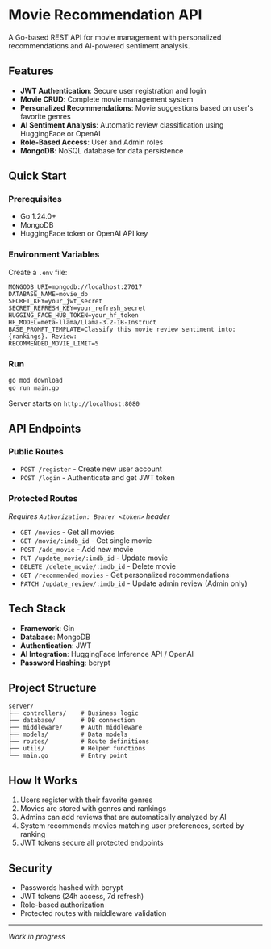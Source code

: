 # Movie Recommendation API

A Go-based REST API for movie management with personalized recommendations and AI-powered sentiment analysis.

## Features

- **JWT Authentication**: Secure user registration and login
- **Movie CRUD**: Complete movie management system
- **Personalized Recommendations**: Movie suggestions based on user's favorite genres
- **AI Sentiment Analysis**: Automatic review classification using HuggingFace or OpenAI
- **Role-Based Access**: User and Admin roles
- **MongoDB**: NoSQL database for data persistence

## Quick Start

### Prerequisites

- Go 1.24.0+
- MongoDB
- HuggingFace token or OpenAI API key

### Environment Variables

Create a `.env` file:

```env
MONGODB_URI=mongodb://localhost:27017
DATABASE_NAME=movie_db
SECRET_KEY=your_jwt_secret
SECRET_REFRESH_KEY=your_refresh_secret
HUGGING_FACE_HUB_TOKEN=your_hf_token
HF_MODEL=meta-llama/Llama-3.2-1B-Instruct
BASE_PROMPT_TEMPLATE=Classify this movie review sentiment into: {rankings}. Review: 
RECOMMENDED_MOVIE_LIMIT=5
```

### Run

```bash
go mod download
go run main.go
```

Server starts on `http://localhost:8080`

## API Endpoints

### Public Routes

- `POST /register` - Create new user account
- `POST /login` - Authenticate and get JWT token

### Protected Routes
*Requires `Authorization: Bearer <token>` header*

- `GET /movies` - Get all movies
- `GET /movie/:imdb_id` - Get single movie
- `POST /add_movie` - Add new movie
- `PUT /update_movie/:imdb_id` - Update movie
- `DELETE /delete_movie/:imdb_id` - Delete movie
- `GET /recommended_movies` - Get personalized recommendations
- `PATCH /update_review/:imdb_id` - Update admin review (Admin only)

## Tech Stack

- **Framework**: Gin
- **Database**: MongoDB
- **Authentication**: JWT
- **AI Integration**: HuggingFace Inference API / OpenAI
- **Password Hashing**: bcrypt

## Project Structure

```
server/
├── controllers/    # Business logic
├── database/       # DB connection
├── middleware/     # Auth middleware
├── models/         # Data models
├── routes/         # Route definitions
├── utils/          # Helper functions
└── main.go         # Entry point
```

## How It Works

1. Users register with their favorite genres
2. Movies are stored with genres and rankings
3. Admins can add reviews that are automatically analyzed by AI
4. System recommends movies matching user preferences, sorted by ranking
5. JWT tokens secure all protected endpoints

## Security

- Passwords hashed with bcrypt
- JWT tokens (24h access, 7d refresh)
- Role-based authorization
- Protected routes with middleware validation

---

*Work in progress*